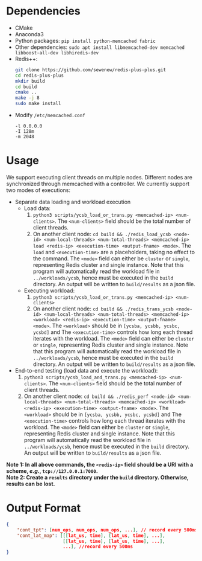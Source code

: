 # Dependencies
- CMake
- Anaconda3
- Python packages:
    `pip install python-memcached fabric`
- Other dependencies:
    `sudo apt install libmemcached-dev memcached libboost-all-dev libhiredis-dev`
- Redis++:
    ```bash
    git clone https://github.com/sewenew/redis-plus-plus.git
    cd redis-plus-plus
    mkdir build
    cd build
    cmake ..
    make -j 8
    sudo make install
    ```
- Modify `/etc/memcached.conf`
  ```
  -l 0.0.0.0
  -I 128m
  -m 2048
  ```
# Usage
We support executing client threads on multiple nodes. Different nodes are synchronized through memcached with a controller. We currently support two modes of executions:
- Separate data loading and workload execution
    - Load data: 
        1. `python3 scripts/ycsb_load_or_trans.py <memcached-ip> <num-clients>`. The `<num-clients>` field should be the total number of client threads.
        2. On another client node: `cd build && ./redis_load_ycsb <node-id> <num-local-threads> <num-total-threads> <memcached-ip> load <redis-ip> <execution-time> <output-fname> <mode>`. The `load` and `<execution-time>` are a placeholders, taking no effect to the command. The `<mode>` field can either be `cluster` or `single`, representing Redis cluster and single instance. Note that this program will automatically read the workload file in `../workloads/ycsb`, hence must be executed in the `build` directory. An output will be written to `build/results` as a json file.
    - Executing workload:
        1. `python3 scripts/ycsb_load_or_trans.py <memcached-ip> <num-clients>`
        2. On another client node: `cd build && ./redis_trans_ycsb <node-id> <num-local-threads> <num-total-threads> <memcached-ip> <workload> <redis-ip> <execution-time> <output-fname> <mode>`. The `<workload>` should be in `[ycsba, ycsbb, ycsbc, ycsbd]` and The `<execution-time>` controls how long each thread iterates with the workload. The `<mode>` field can either be `cluster` or `single`, representing Redis cluster and single instance. Note that this program will automatically read the workload file in `../workloads/ycsb`, hence must be executed in the `build` directory. An output will be written to `build/results` as a json file.
- End-to-end testing (load data and execute the workload):
    1. `python3 scripts/ycsb_load_and_trans.py <memcached-ip> <num-clients>`. The `<num-clients>` field should be the total number of client threads.
    2. On another client node: `cd build && ./redis_perf <node-id> <num-local-threads> <num-total-threads> <memcached-ip> <workload> <redis-ip> <execution-time> <output-fname> <mode>`. The `<workload>` should be in `[ycsba, ycsbb, ycsbc, ycsbd]` and The `<execution-time>` controls how long each thread iterates with the workload. The `<mode>` field can either be `cluster` or `single`, representing Redis cluster and single instance. Note that this program will automatically read the workload file in `../workloads/ycsb`, hence must be executed in the `build` directory. An output will be written to `build/results` as a json file.

**Note 1: In all above commands, the `<redis-ip>` field should be a URI with a scheme, *e.g.*, `tcp://127.0.0.1:7000`.**  
**Note 2: Create a `results` directory under the `build` directory. Otherwise, results can be lost.**  

# Output Format
```json
{
    "cont_tpt": [num_ops, num_ops, num_ops, ...], // record every 500ms
    "cont_lat_map": [[[lat_us, time], [lat_us, time], ...], 
                     [[lat_us, time], [lat_us, time], ...],
                     ...], //record every 500ms
}
```